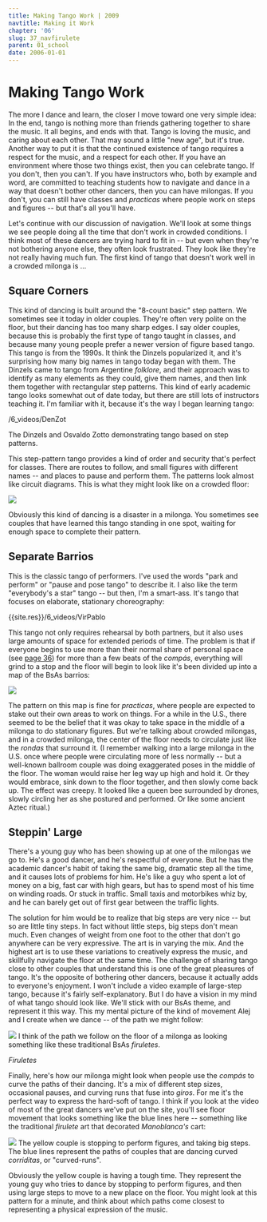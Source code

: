 ```yaml
---
title: Making Tango Work | 2009
navtitle: Making it Work
chapter: '06'
slug: 37_navfirulete
parent: 01_school
date: 2006-01-01
---
```


# Making Tango Work

The more I dance and learn, the closer I move toward one very simple idea: In the end, tango is nothing more than friends gathering together to share the music.
It all begins, and ends with that.
Tango is loving the music, and caring about each other.
That may sound a little "new age", but it's true.
Another way to put it is that the continued existence of tango requires a respect for the music, and a respect for each other.
If you have an environment where those two things exist, then you can celebrate tango.
If you don't, then you can't.
If you have instructors who, both by example and word, are committed to teaching students how to navigate and dance in a way that doesn't bother other dancers, then you can have milongas.
If you don't, you can still have classes and _practicas_ where people work on steps and figures -- but that's all you'll have.

Let's continue with our discussion of navigation.
We'll look at some things we see people doing all the time that don't work in crowded conditions.
I think most of these dancers are trying hard to fit in -- but even when they're not bothering anyone else, they often look frustrated.
They look like they're not really having much fun.
The first kind of tango that doesn't work well in a crowded milonga is ...

## Square Corners

This kind of dancing is built around the "8-count basic" step pattern.
We sometimes see it today in older couples.
They're often very polite on the floor, but their dancing has too many sharp edges.
I say older couples, because this is probably the first type of tango taught in classes, and because many young people prefer a newer version of figure based tango.
This tango is from the 1990s.
It think the Dinzels popularized it, and it's surprising how many big names in tango today began with them.
The Dinzels came to tango from Argentine _folklore_, and their approach was to identify as many elements as they could, give them names, and then link them together with rectangular step patterns.
This kind of early academic tango looks somewhat out of date today, but there are still lots of instructors teaching it.
I'm familiar with it, because it's the way I began learning tango:

/6_videos/DenZot

The Dinzels and Osvaldo Zotto demonstrating tango based on step patterns.


This step-pattern tango provides a kind of order and security that's perfect for classes.
There are routes to follow, and small figures with different names -- and places to pause and perform them.
The patterns look almost like circuit diagrams.
This is what they might look like on a crowded floor:

![]({{site.res}}/6_pics/Circuit3.jpg)

Obviously this kind of dancing is a disaster in a milonga.
You sometimes see couples that have learned this tango standing in one spot, waiting for enough space to complete their pattern.

## Separate Barrios

This is the classic tango of performers.
I've used the words "park and perform" or "pause and pose tango" to describe it.
I also like the term "everybody's a star" tango -- but then, I'm a smart-ass.
It's tango that focuses on elaborate, stationary choreography:

{{site.res}}/6_videos/VirPablo

This tango not only requires rehearsal by both partners, but it also uses large amounts of space for extended periods of time.
The problem is that if everyone begins to use more than their normal share of personal space (see [page 36](/06/34_basicnav#myspace)) for more than a few beats of the _compás_, everything will grind to a stop and the floor will begin to look like it's been divided up into a map of the BsAs barrios:

![]({{site.res}}/6_pics/Barrios5.jpg)

The pattern on this map is fine for _practicas_, where people are expected to stake out their own areas to work on things.
For a while in the U.S., there seemed to be the belief that it was okay to take space in the middle of a milonga to do stationary figures.
But we're talking about crowded milongas, and in a crowded milonga, the center of the floor needs to circulate just like the _rondas_ that surround it. (I remember walking into a large milonga in the U.S.
once where people were circulating more of less normally -- but a well-known ballroom couple was doing exaggerated poses in the middle of the floor.
The woman would raise her leg way up high and hold it.
Or they would embrace, sink down to the floor together, and then slowly come back up.
The effect was creepy.
It looked like a queen bee surrounded by drones, slowly circling her as she postured and performed.
Or like some ancient Aztec ritual.)

## Steppin' Large

There's a young guy who has been showing up at one of the milongas we go to.
He's a good dancer, and he's respectful of everyone.
But he has the academic dancer's habit of taking the same big, dramatic step all the time, and it causes lots of problems for him.
He's like a guy who spent a lot of money on a big, fast car with high gears, but has to spend most of his time on winding roads.
Or stuck in traffic.
Small taxis and motorbikes whiz by, and he can barely get out of first gear between the traffic lights.

The solution for him would be to realize that big steps are very nice -- but so are little tiny steps.
In fact without little steps, big steps don't mean much.
Even changes of weight from one foot to the other that don't go anywhere can be very expressive.
The art is in varying the mix.
And the highest art is to use these variations to creatively express the music, and skillfully navigate the floor at the same time.
The challenge of sharing tango close to other couples that understand this is one of the great pleasures of tango.
It's the opposite of bothering other dancers, because it actually adds to everyone's enjoyment.
I won't include a video example of large-step tango, because it's fairly self-explanatory.
But I do have a vision in my mind of what tango should look like.
We'll stick with our BsAs theme, and represent it this way.
This my mental picture of the kind of movement Alej and I create when we dance -- of the path we might follow:

![]({{site.res}}/6_pics/stick_man/nav30.jpg)
I think of the path we follow on the floor of a milonga
as looking something like these traditional BsAs _firuletes_.


_Firuletes_

Finally, here's how our milonga might look when people use the _compás_ to curve the paths of their dancing.
It's a mix of different step sizes, occasional pauses, and curving runs that fuse into _giros_.
For me it's the perfect way to express the hard-soft of tango.
I think if you look at the video of most of the great dancers we've put on the site, you'll see floor movement that looks something like the blue lines here -- something like the traditional _firulete_ art that decorated _Manoblanca's_ cart:

![]({{site.res}}/6_pics/stick_man/nav19.jpg)
The yellow couple is stopping to perform figures, and taking big steps.
The blue lines
represent the paths of couples that are dancing curved _corriditas_, or "curved-runs".


Obviously the yellow couple is having a tough time.
They represent the young guy who tries to dance by stopping to perform figures, and then using large steps to move to a new place on the floor.
You might look at this pattern for a minute, and think about which paths come closest to representing a physical expression of the music.
